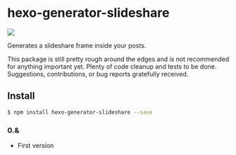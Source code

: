 # hexo-generator-slideshare

<a href="https://codeclimate.com/github/sleroy/hexo-generator-slideshare"><img src="https://codeclimate.com/github/sleroy/hexo-generator-slideshare/badges/gpa.svg" /></a>

Generates a slideshare frame inside your posts.

This package is still pretty rough around the edges and is not recommended for anything important yet. Plenty of code cleanup and tests to be done. Suggestions, contributions, or bug reports gratefully received.


## Install

``` bash
$ npm install hexo-generator-slideshare --save
```

### 0.&
- First version
